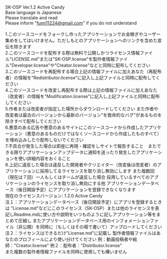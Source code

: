 SK-OSP Ver.1.2 Active Candy </br>
Base language is Japanese </br>
Please translate and read </br>
Please inform "fumi11224@gmail.com" if you do not understand </br>
</br>
1.このソースコードをフォークし作ったアプリケーションでお金稼ぎやユーザー集めをしてはいけません。ただしもとのアプリケーションへのリンクを含めた宣伝を除きます </br>
2.このソースコードを配布する際は無料で公開しかつライセンス情報ファイル"LICENSE.md"または"SK-OSP.license"を製作者情報ファイル"Developer.license"や"Creator.license"などと同時に配布してください </br>
3.このソースコードを再配布する場合上記の情報ファイルに加えあなた（再配布者）の情報を"Redistributor.license"に記入し上記ファイルと同時に配布してください </br>
4.このソースコードを改変し再配布する際は上記の情報ファイルに加えあなた（改変者）の情報を"Modification.license"に記入し上記ファイルと同時に配布してください </br>
5.作者または改変者が指定した場所からダウンロードしてください また作者や改変者は最古のバージョンから最新のバージョン"を致命的なバグ"があるものを除きすべて配布してください </br>
6.悪意のある広告や悪意のあるサイトにこのソースコードから作成したアプリケーション（悪意のあるものだけではなくソースコードから作成したものすべて）を埋め込みしたり配布しないでください </br>
7.不具合が発生した場合は即座に再現・確認をしサイトで報告すること　またできる限りアプリケーションアップデータに通知を送ったり発生したアプリケーションを使い詳細内容をおくること　</br>
8.上記に違反した場合は違反した開発者やクリエイター（改変後は改変者）のアプリケーションに採用してるライセンスを取り消し無効にします また複数回（現在は７回）一人もしくはチームが違反した場合 採用しているすべてのアプリケーションのライセンスを取り消し無効にする他 アプリケーションデータベース（後日開設予定）にアプリケーションを登録できなくなります </br>
現在のライセンスバージョン: 1.2.0 Active Candy　</br>
注１：アプリケーションデータベース（後日開設予定）にアプリを登録するときは "License.md"などにこのライセンス（SK-OSP）または他のライセンスを表記しReadme.mdに使い方や説明をいつものように記しアプリケーション等をまとめて圧縮し またアプリケーションデータベース用のインフォメーションファイル（非公開）を同時に（もしくはその場で書いて）アップロードしてください </br>
注２：ライセンスはできるだけ"License.md"に記載し 製作者情報ファイルはあなたのプロフィールにより使い分けてください 例：動画投稿者や絵師："Creator.license" 例２：配布者："Distributor.license" </br>
また複数の製作者情報ファイルを同時に使用しても構いません
